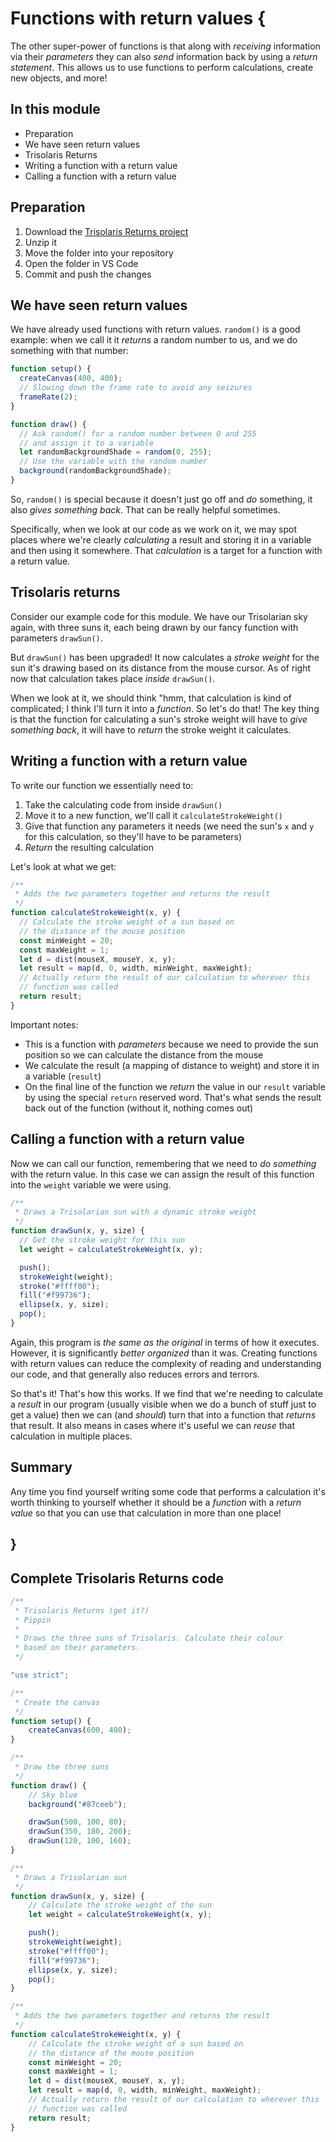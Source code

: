 # Functions with return values {
  
The other super-power of functions is that along with *receiving* information via their *parameters* they can also *send* information back by using a *return statement*. This allows us to use functions to perform calculations, create new objects, and more!

## In this module

- Preparation
- We have seen return values
- Trisolaris Returns
- Writing a function with a return value
- Calling a function with a return value

## Preparation

1. Download the [Trisolaris Returns project](./examples/trisolaris-returns.zip)
2. Unzip it
3. Move the folder into your repository
4. Open the folder in VS Code
5. Commit and push the changes

## We have seen return values

We have already used functions with return values. `random()` is a good example: when we call it it *returns* a random number to us, and we do something with that number:

```javascript
function setup() {
  createCanvas(400, 400);
  // Slowing down the frame rate to avoid any seizures
  frameRate(2);
}

function draw() {
  // Ask random() for a random number between 0 and 255
  // and assign it to a variable
  let randomBackgroundShade = random(0, 255);
  // Use the variable with the random number
  background(randomBackgroundShade);
}
```

So, `random()` is special because it doesn't just go off and *do* something, it also *gives something back*. That can be really helpful sometimes.

Specifically, when we look at our code as we work on it, we may spot places where we're clearly *calculating* a result and storing it in a variable and then using it somewhere. That *calculation* is a target for a function with a return value.

## Trisolaris returns

Consider our example code for this module. We have our Trisolarian sky again, with three suns it, each being drawn by our fancy function with parameters `drawSun()`. 

But `drawSun()` has been upgraded! It now calculates a *stroke weight* for the sun it's drawing based on its distance from the mouse cursor. As of right now that calculation takes place *inside* `drawSun()`.

When we look at it, we should think "hmm, that calculation is kind of complicated; I think I'll turn it into a *function*. So let's do that! The key thing is that the function for calculating a sun's stroke weight will have to *give something back*, it will have to *return* the stroke weight it calculates.

## Writing a function with a return value

To write our function we essentially need to:

1. Take the calculating code from inside `drawSun()`
2. Move it to a new function, we'll call it `calculateStrokeWeight()`
3. Give that function any parameters it needs (we need the sun's `x` and `y` for this calculation, so they'll have to be parameters)
4. *Return* the resulting calculation

Let's look at what we get:

```javascript
/**
 * Adds the two parameters together and returns the result
 */
function calculateStrokeWeight(x, y) {
  // Calculate the stroke weight of a sun based on
  // the distance of the mouse position
  const minWeight = 20;
  const maxWeight = 1;
  let d = dist(mouseX, mouseY, x, y);
  let result = map(d, 0, width, minWeight, maxWeight);
  // Actually return the result of our calculation to wherever this
  // function was called
  return result;
}
```

Important notes:

- This is a function with *parameters* because we need to provide the sun position so we can calculate the distance from the mouse
- We calculate the result (a mapping of distance to weight) and store it in a variable (`result`)
- On the final line of the function we *return* the value in our `result` variable by using the special `return` reserved word. That's what sends the result back out of the function (without it, nothing comes out)

## Calling a function with a return value
  
Now we can call our function, remembering that we need to *do something* with the return value. In this case we can assign the result of this function into the `weight` variable we were using.

```javascript
/**
 * Draws a Trisolarian sun with a dynamic stroke weight
 */
function drawSun(x, y, size) {
  // Get the stroke weight for this sun
  let weight = calculateStrokeWeight(x, y);

  push();
  strokeWeight(weight);
  stroke("#ffff00");
  fill("#f99736");
  ellipse(x, y, size);
  pop();
}
```

Again, this program is *the same as the original* in terms of how it executes. However, it is significantly *better organized* than it was. Creating functions with return values can reduce the complexity of reading and understanding our code, and that generally also reduces errors and terrors.

So that's it! That's how this works. If we find that we're needing to calculate a *result* in our program (usually visible when we do a bunch of stuff just to get a value) then we can (and *should*) turn that into a function that *returns* that result. It also means in cases where it's useful we can *reuse* that calculation in multiple places.

## Summary

Any time you find yourself writing some code that performs a calculation it's worth thinking to yourself whether it should be a *function* with a *return value* so that you can use that calculation in more than one place!
  
## }

## Complete Trisolaris Returns code

```javascript
/**
 * Trisolaris Returns (get it?)
 * Pippin
 * 
 * Draws the three suns of Trisolaris. Calculate their colour
 * based on their parameters.
 */

"use strict";

/**
 * Create the canvas
 */
function setup() {
    createCanvas(600, 400);
}

/**
 * Draw the three suns
 */
function draw() {
    // Sky blue
    background("#87ceeb");

    drawSun(500, 100, 80);
    drawSun(350, 180, 200);
    drawSun(120, 100, 160);
}

/**
 * Draws a Trisolarian sun
 */
function drawSun(x, y, size) {
    // Calculate the stroke weight of the sun
    let weight = calculateStrokeWeight(x, y);

    push();
    strokeWeight(weight);
    stroke("#ffff00");
    fill("#f99736");
    ellipse(x, y, size);
    pop();
}

/**
 * Adds the two parameters together and returns the result
 */
function calculateStrokeWeight(x, y) {
    // Calculate the stroke weight of a sun based on
    // the distance of the mouse position
    const minWeight = 20;
    const maxWeight = 1;
    let d = dist(mouseX, mouseY, x, y);
    let result = map(d, 0, width, minWeight, maxWeight);
    // Actually return the result of our calculation to wherever this
    // function was called
    return result;
}
```
